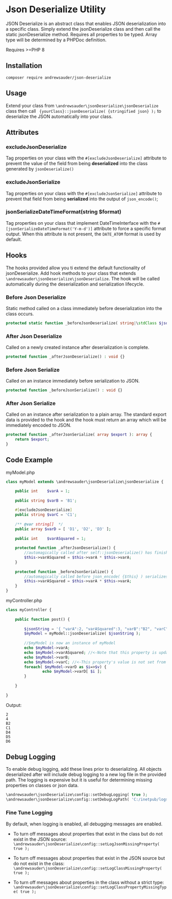 # Json Deserialize Utility

JSON Deserialize is an abstract class that enables JSON deserialization into a specific class. Simply extend the jsonDeserialize class and then call the static jsonDeserialize method. Requires all properties to be typed. Array type will be
determined by a PHPDoc definition.

Requires &gt;=PHP 8

## Installation
`composer require andrewsauder/json-deserialize`

## Usage
Extend your class from `\andrewsauder\jsonDeserialize\jsonDeserialize` class then call ` {yourClass}::jsonDeserialize( {stringified json} );` to deserialize the JSON automatically into your class.

## Attributes
### excludeJsonDeserialize
Tag properties on your class with the `#[excludeJsonDeserialize]` attribute to prevent the value of the field from being **deserialized** into the class generated by `jsonDeserialize()`

### excludeJsonSerialize
Tag properties on your class with the `#[excludeJsonSerialize]` attribute to prevent that field from being **serialized** into the output of `json_encode()`;

### jsonSerializeDateTimeFormat(string $format)
Tag properties on your class that implement DateTimeInterface with the `#[jsonSerializeDateTimeFormat('Y-m-d')]` attribute to force a specific format output. When this attribute is not present, the `DATE_ATOM` format is used by default.

## Hooks
The hooks provided allow you ti extend the default functionality of jsonDeserialize. Add hook methods to your class that extends `\andrewsauder\jsonDeserialize\jsonDeserialize`. The hook will be called automatically during the deserialization and serialization lifecycle.

### Before Json Deserialize
Static method called on a class immediately before deserialization into the class occurs.
```php 
protected static function _beforeJsonDeserialize( string|\stdClass $json ): void {}
```

### After Json Deserialize
Called on a newly created instance after deserialization is complete.
```php 
protected function _afterJsonDeserialize() : void {}
```

### Before Json Serialize
Called on an instance immediately before serialization to JSON.
```php 
protected function _beforeJsonSerialize() : void {}
```

### After Json Serialize
Called on an instance after serialization to a plain array. The standard export data is provided to the hook and the hook must return an array which will be immediately encoded to JSON.
```php 
protected function _afterJsonSerialize( array $export ): array {
    return $export;
}
```

## Code Example

myModel.php

```php
class myModel extends \andrewsauder\jsonDeserialize\jsonDeserialize {

	public int    $varA = 1;
	
	public string $varB = 'B1';
	
	#[excludeJsonDeserialize]
	public string $varC = 'C1';
	
	/** @var string[]  */
	public array $varD = [ 'D1', 'D2', 'D3' ];
	
	public int    $varASquared = 1;
	
	protected function _afterJsonDeserialize() {
		//automagically called after self::jsonDeserialize() has finished its deserialization
		$this->varASquared = $this->varA * $this->varA;
	}
	
	protected function _beforeJsonSerialize() {
		//automagically called before json_encode( {$this} ) serializes object into JSON
		$this->varASquared = $this->varA * $this->varA; 
	}
}
```

myController.php

```php
class myController {
    
    public function post() {
        
        $jsonString = '{ "varA":2, "varASquared":3, "varB":"B2", "varC":"C2", "varD":[ "D4", "D5", "D6" ] }';
        $myModel = myModel::jsonDeserialize( $jsonString );
        
        //$myModel is now an instance of myModel
        echo $myModel->varA;
        echo $myModel->varASquared; //<-Note that this property is updated in _afterJsonDeserialize
        echo $myModel->varB;
        echo $myModel->varC; //<-This property's value is not set from the JSON because it has #[excludeJsonDeserialize]
        foreach( $myModel->varD as $i=>$v) {
                echo $myModel->varD[ $i ];
        }
      
    }
    
}
```

Output:

```
2
4
B2
C1
D4
D5
D6
```

## Debug Logging

To enable debug logging, add these lines prior to deserializing. All objects deserialized after will include debug logging to a new log file in the provided path.
The logging is expensive but it is useful for determining missing properties on classes or json data.

```php
\andrewsauder\jsonDeserialize\config::setDebugLogging( true );
\andrewsauder\jsonDeserialize\config::setDebugLogPath( 'C:/inetpub/logs' );
```

### Fine Tune Logging

By default, when logging is enabled, all debugging messages are enabled.

- To turn off messages about properties that exist in the class but do not exist in the JSON source:
  `\andrewsauder\jsonDeserialize\config::setLogJsonMissingProperty( true ); `

- To turn off messages about properties that exist in the JSON source but do not exist in the class:
  `\andrewsauder\jsonDeserialize\config::setLogClassMissingProperty( true ); `

- To turn off messages about properties in the class without a strict type:
  `\andrewsauder\jsonDeserialize\config::setLogClassPropertyMissingType( true ); `

